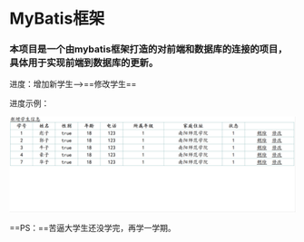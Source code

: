 

# MyBatis框架

### 		本项目是一个由mybatis框架打造的对前端和数据库的连接的项目，具体用于实现前端到数据库的更新。



进度：增加新学生——>==修改学生==



进度示例：

![](README.assets/1.gif)

==PS：==苦逼大学生还没学完，再学一学期。

